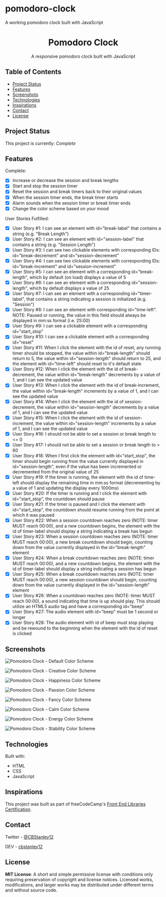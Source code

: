 # pomodoro-clock
A working pomodoro clock built with JavaScript

<h1 align="center">Pomodoro Clock</h1>
<p align="center">A responsive pomodoro clock built with JavaScript</p>


## Table of Contents
* [Project Status](#project-status)
* [Features](#features)
* [Screenshots](#screenshots)
* [Technologies](#technologies)
* [Inspirations](#inspirations)
* [Contact](#contact)
* [License](#license)

## Project Status
This project is currently: _Complete_

## Features
Complete:
- [X] Increase or decrease the session and break lengths
- [X] Start and stop the session timer
- [X] Reset the session and break timers back to their original values
- [X] When the session timer ends, the break timer starts
- [X] Alarm sounds when the session timer or break timer ends
- [X] Change the color scheme based on your mood

User Stories Fulfilled:
- [X] User Story #1: I can see an element with id="break-label" that contains a string (e.g. "Break Length")
- [X] User Story #2: I can see an element with id="session-label" that contains a string (e.g. "Session Length")
- [X] User Story #3: I can see two clickable elements with corresponding IDs: id="break-decrement" and id="session-decrement"
- [X] User Story #4: I can see two clickable elements with corresponding IDs: id="break-increment" and id="session-increment"
- [X] User Story #5: I can see an element with a corresponding id="break-length", which by default (on load) displays a value of 5
- [X] User Story #6: I can see an element with a corresponding id="session-length", which by default displays a value of 25
- [X] User Story #7: I can see an element with a corresponding id="timer-label", that contains a string indicating a session is initialized (e.g. "Session")
- [X] User Story #8: I can see an element with corresponding id="time-left". NOTE: Paused or running, the value in this field should always be displayed in mm:ss format (i.e. 25:00)
- [X] User Story #9: I can see a clickable element with a corresponding id="start_stop"
- [X] User Story #10: I can see a clickable element with a corresponding id="reset"
- [X] User Story #11: When I click the element with the id of reset, any running timer should be stopped, the value within id="break-length" should return to 5, the value within id="session-length" should return to 25, and the element with id="time-left" should reset to it's default state
- [X] User Story #12: When I click the element with the id of break-decrement, the value within id="break-length" decrements by a value of 1, and I can see the updated value
- [X] User Story #13: When I click the element with the id of break-increment, the value within id="break-length" increments by a value of 1, and I can see the updated value
- [X] User Story #14: When I click the element with the id of session-decrement, the value within id="session-length" decrements by a value of 1, and I can see the updated value
- [X] User Story #15: When I click the element with the id of session-increment, the value within id="session-length" increments by a value of 1, and I can see the updated value
- [X] User Story #16: I should not be able to set a session or break length to <= 0
- [X] User Story #17: I should not be able to set a session or break length to > 60
- [X] User Story #18: When I first click the element with id="start_stop", the timer should begin running from the value currently displayed in id="session-length", even if the value has been incremented or decremented from the original value of 25
- [X] User Story #19: If the timer is running, the element with the id of time-left should display the remaining time in mm:ss format (decrementing by a value of 1 and updating the display every 1000ms)
- [X] User Story #20: If the timer is running and I click the element with id="start_stop", the countdown should pause
- [X] User Story #21: If the timer is paused and I click the element with id="start_stop", the countdown should resume running from the point at which it was paused
- [X] User Story #22: When a session countdown reaches zero (NOTE: timer MUST reach 00:00), and a new countdown begins, the element with the id of timer-label should display a string indicating a break has begun
- [X] User Story #23: When a session countdown reaches zero (NOTE: timer MUST reach 00:00), a new break countdown should begin, counting down from the value currently displayed in the id="break-length" element
- [X] User Story #24: When a break countdown reaches zero (NOTE: timer MUST reach 00:00), and a new countdown begins, the element with the id of timer-label should display a string indicating a session has begun
- [X] User Story #25: When a break countdown reaches zero (NOTE: timer MUST reach 00:00), a new session countdown should begin, counting down from the value currently displayed in the id="session-length" element
- [X] User Story #26: When a countdown reaches zero (NOTE: timer MUST reach 00:00), a sound indicating that time is up should play. This should utilize an HTML5 audio tag and have a corresponding id="beep"
- [X] User Story #27: The audio element with id="beep" must be 1 second or longer
- [X] User Story #28: The audio element with id of beep must stop playing and be rewound to the beginning when the element with the id of reset is clicked

## Screenshots
![Pomodoro Clock - Default Color Scheme](./images/default.png)

![Pomodoro Clock - Creative Color Scheme](./images/creative.png)

![Pomodoro Clock - Happiness Color Scheme](./images/happiness.png)

![Pomodoro Clock - Passion Color Scheme](./images/passion.png)

![Pomodoro Clock - Fancy Color Scheme](./images/fancy.png)

![Pomodoro Clock - Calm Color Scheme](./images/calm.png)

![Pomodoro Clock - Energy Color Scheme](./images/energy.png)

![Pomodoro Clock - Stability Color Scheme](./images/stability.png)

## Technologies
Built with:
* HTML
* CSS
* JavaScript

## Inspirations
This project was built as part of freeCodeCamp's [Front End Libraries Certification](https://learn.freecodecamp.org/front-end-libraries/front-end-libraries-projects/build-a-javascript-calculator).

## Contact
Twitter - [@CBStanley12](https://twitter.com/CBStanley12)

DEV - [cbstanley12](https://dev.to/cbstanley12)

## License
**MIT License**: 
A short and simple permissive license with conditions only requiring preservation of copyright and license notices. Licensed works, modifications, and larger works may be distributed under different terms and without source code.